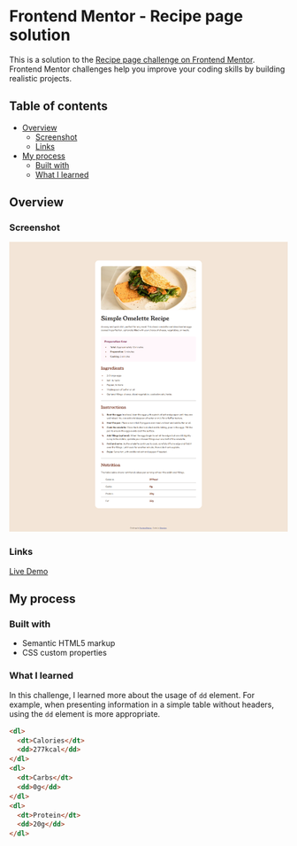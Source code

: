 # Frontend Mentor - Recipe page solution

This is a solution to the [Recipe page challenge on Frontend Mentor](https://www.frontendmentor.io/challenges/recipe-page-KiTsR8QQKm). Frontend Mentor challenges help you improve your coding skills by building realistic projects.

## Table of contents

- [Overview](#overview)
  - [Screenshot](#screenshot)
  - [Links](#links)
- [My process](#my-process)
  - [Built with](#built-with)
  - [What I learned](#what-i-learned)

## Overview

### Screenshot

![Screenshot of blog preview card](./screenshot/desktop.png)

### Links

[Live Demo](https://shenglow.github.io/recipe-page/)

## My process

### Built with

- Semantic HTML5 markup
- CSS custom properties

### What I learned

In this challenge, I learned more about the usage of `dd` element. For example, when presenting information in a simple table without headers, using the `dd` element is more appropriate.

```html
<dl>
  <dt>Calories</dt>
  <dd>277kcal</dd>
</dl>
<dl>
  <dt>Carbs</dt>
  <dd>0g</dd>
</dl>
<dl>
  <dt>Protein</dt>
  <dd>20g</dd>
</dl>
```
